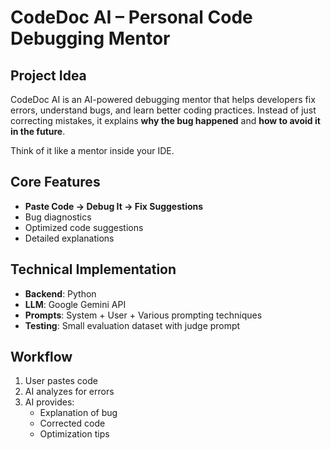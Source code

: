 # CodeDoc AI – Personal Code Debugging Mentor

## Project Idea
CodeDoc AI is an AI-powered debugging mentor that helps developers fix errors, understand bugs, and learn better coding practices. Instead of just correcting mistakes, it explains **why the bug happened** and **how to avoid it in the future**.

Think of it like a mentor inside your IDE.

## Core Features
- **Paste Code → Debug It → Fix Suggestions**
- Bug diagnostics
- Optimized code suggestions
- Detailed explanations

## Technical Implementation
- **Backend**: Python
- **LLM**: Google Gemini API
- **Prompts**: System + User + Various prompting techniques
- **Testing**: Small evaluation dataset with judge prompt

## Workflow
1. User pastes code
2. AI analyzes for errors
3. AI provides:
   - Explanation of bug
   - Corrected code
   - Optimization tips
